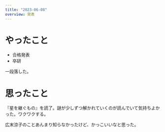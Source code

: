 ```yaml
---
title: "2023-06-08"
overview: 発表
---
```


# やったこと

- 合格発表
- 卒研

一段落した。

# 思ったこと

『星を継ぐもの』を読了。謎が少しずつ解かれていくのが読んでいて気持ちよかった。ワクワクする。

広末涼子のことあんまり知らなかったけど、かっこいいなと思った。
